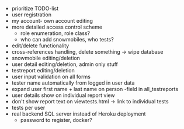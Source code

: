 - prioritize TODO-list
- user registration
- my account- own account editing
- more detailed access control scheme
  - role enumeration, role class?
  - who can add snowmobiles, who tests?
 - edit/delete functionality
  - cross-references handling, delete something -> wipe database
  - snowmobile editing/deletion
  - user detail editing/deletion, admin only stuff
  - testreport editing/deletion
- user input validation on all forms
- tester name automatically from logged in user data
- expand user first name + last name on person -field in all_testreports
- user details show on individual report view
- don't show report text on viewtests.html -> link to individual tests
- tests per user
- real backend SQL server instead of Heroku deployment
  - password to register, docker?